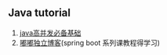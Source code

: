 Java tutorial
---
1. [java高并发必备基础](http://blog.csdn.net/u013213157/article/details/75110049)
2. [嘟嘟独立博客](http://tengj.top/)(spring boot 系列课教程得学习)
